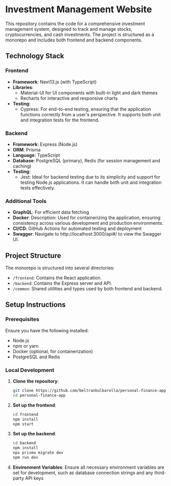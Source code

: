 # Investment Management Website

This repository contains the code for a comprehensive investment management system, designed to track and manage stocks, cryptocurrencies, and cash investments. The project is structured as a monorepo and includes both frontend and backend components.

## Technology Stack

### Frontend
- **Framework**: Next13.js (with TypeScript)
- **Libraries**:
  - Material-UI for UI components with built-in light and dark themes
  - Recharts for interactive and responsive charts
- **Testing**:
  - Cypress: For end-to-end testing, ensuring that the application functions correctly from a user's perspective. It supports both unit and integration tests for the frontend.    

### Backend
- **Framework**: Express (Node.js)
- **ORM**: Prisma
- **Language**: TypeScript
- **Database**: PostgreSQL (primary), Redis (for session management and caching)
- **Testing**:
  - Jest: Ideal for backend testing due to its simplicity and support for testing Node.js applications. It can handle both unit and integration tests effectively.

### Additional Tools
- **GraphQL**: For efficient data fetching
- **Docker**: Description: Used for containerizing the application, ensuring consistency across various development and production environments.
- **CI/CD**: GitHub Actions for automated testing and deployment
- **Swagger**: Navigate to http://localhost:3000/api#/ to view the Swagger UI.

## Project Structure

The monorepo is structured into several directories:

- `/frontend`: Contains the React application.
- `/backend`: Contains the Express server and API.
- `/common`: Shared utilities and types used by both frontend and backend.

## Setup Instructions

### Prerequisites

Ensure you have the following installed:
- Node.js
- npm or yarn
- Docker (optional, for containerization)
- PostgreSQL and Redis

### Local Development

1. **Clone the repository**:
   ```bash
   git clone https://github.com/beltranbulbarella/personal-finance-app.git
   cd personal-finance-app
   ```

2. **Set up the frontend**:
   ```bash
   cd frontend
   npm install
   npm start
   ```

3. **Set up the backend**:
   ```bash
   cd backend
   npm install
   npx prisma migrate dev
   npm run dev
   ```

3. **Environment Variables**:
Ensure all necessary environment variables are set for development, such as database connection strings and any third-party API keys

